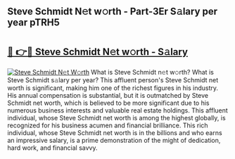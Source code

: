 ## Steve Schmidt N𝚎t w𝚘rth - Part-3Er S𝚊lary per year pTRH5

# <h2><a href="http://gc4fxq.nevu.top/?p=Steve+Schmidt">🔗 👉🔴 Steve Schmidt N𝚎t w𝚘rth - S𝚊lary</a></h2>

[![Steve Schmidt N𝚎t W𝚘rth](https://i.imgur.com/Oavwk0R.jpeg)](http://gc4fxq.nevu.top/?p=Steve+Schmidt)
What is Steve Schmidt n𝚎t w𝚘rth? What is Steve Schmidt s𝚊lary per year?
This affluent person's Steve Schmidt net worth is significant, making him one of the richest figures in his industry. His annual compensation is substantial, but it is outmatched by Steve Schmidt net worth, which is believed to be more significant due to his numerous business interests and valuable real estate holdings. This affluent individual, whose Steve Schmidt net worth is among the highest globally, is recognized for his business acumen and financial brilliance. This rich individual, whose Steve Schmidt net worth is in the billions and who earns an impressive salary, is a prime demonstration of the might of dedication, hard work, and financial savvy.
